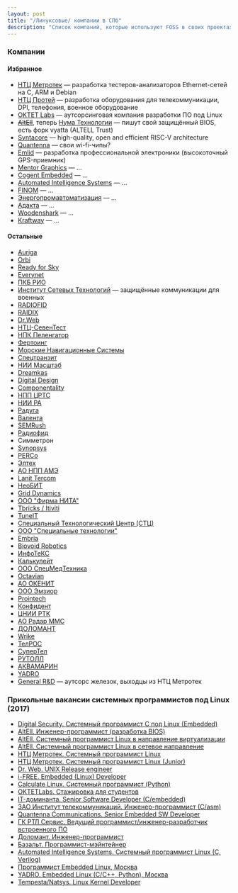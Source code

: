 ```yaml
---
layout: post
title: "/Линуксовые/ компании в СПб"
description: "Список компаний, которые используют FOSS в своих проектах"
---
```


### Компании

#### Избранное

 * [НТЦ Метротек](http://ntc.metrotek.ru) — разработка тестеров-анализаторов Ethernet-сетей на C, ARM и Debian
 * [НТЦ Протей](http://protei-st.ru) — разработка оборудования для телекоммуникации, DPI, телефония, военное оборудование
 * [OKTET Labs](http://oktetlabs.ru) — аутсорсинговая компания разработки ПО под Linux
 * ~~[AltEll](http://www.altell.ru)~~, теперь [Нума Технологии](https://numatech.ru/) — пишут свой защищённый BIOS, есть форк vyatta (ALTELL Trust)
 * [Syntacore](http://www.syntacore.com) — high-quality, open and efficient RISC-V architecture
 * [Quantenna](http://www.quantenna.com) — свои wi-fi-чипы?
 * [Emlid](https://emlid.com) — разработка профессиональной электроники (высокоточный GPS-приемник)
 * [Mentor Graphics](https://www.mentor.com) — ...
 * [Cogent Embedded](https://www.cogentembedded.com) — ...
 * [Automated Intelligence Systems](http://aintsys.com/) — ...
 * [FINOM](https://finom.io/) — ...
 * [Энергопромавтоматизация](http://www.epsa-spb.ru/) — ...
 * [Адакта](http://adakta.ru) — ...
 * [Woodenshark](https://www.woodenshark.com) — ...
 * [Kraftway](https://www.kraftway.ru) — ...

#### Остальные

 * [Auriga](http://hr.auriga.ru/vacancies/spb/1513/)
 * [Orbi](https://orbiprime.com/)
 * [Ready for Sky](https://readyforsky.com/ru/)
 * [Everynet](https://everynet.com)
 * [ПКБ РИО](http://www.pkb-rio.com)
 * [Институт Сетевых Технологий](http://int.spb.ru) — защищённые коммуникации для военных
 * [RADIOFID](http://radiofid.ru)
 * [RAIDIX](http://raidix.ru)
 * [Dr.Web](http://www.drweb.ru/)
 * [НТЦ-СевенТест](http://seventest.ru)
 * [НПК Пеленгатор](http://www.npk-pelengator.ru/)
 * [Фертоинг](http://www.fertoing.ru/)
 * [Морские Навигационные Системы](http://www.mnsspb.ru/)
 * [Спецтранзит](http://www.spec-tt.ru/)
 * [НИИ Масштаб](https://hh.ru/employer/841097)
 * [Dreamkas](https://dreamkas.ru/)
 * [Digital Design](http://digdes.ru/)
 * [Componentality](https://componentality.com/en/)
 * [НПП ЦРТС](http://www.npp-crts.ru/)
 * [НИИ РА](http://niir.ru)
 * [Радуга](http://raduga.spb.ru)
 * [Валента](http://valenta.spb.ru)
 * [SEMRush](http://semrush.com)
 * [Радиофид](http://radiofid.ru)
 * Симметрон
 * [Synopsys](http://synopsys.com)
 * [PERCo](https://www.perco.ru/products)
 * [Элтех](http://eltech.com/)
 * [АО НПП АМЭ](nppame.ru)
 * [Lanit Tercom](http://www.lanit-tercom.ru/)
 * [НеоБИТ](http://neobit.ru)
 * [Grid Dynamics](https://www.griddynamics.com/)
 * [ООО "Фирма НИТА"](http://nita.ru/)
 * [Tbricks / Itiviti](http://itiviti.com)
 * [TuneIT](http://tune-it.ru)
 * [Специальный Технологический Центр (СТЦ)](http://www.stc-spb.ru)
 * [ООО "Специальные технологии"](http://www.sp-te.ru/en/)
 * [Embria](http://embria.ru)
 * [Biovoid Robotics](http://biovoid.ru)
 * [ИнфоТеКС](https://www.infotecs.ru)
 * [Калькулейт](http://www.calculate.ru/)
 * [ООО СпецМедТехника](http://spmt.ru)
 * [Octavian](http://www.octavianonline.com/)
 * [АО ОКЕНИТ](http://okenit.ru/)
 * [ООО Эмзиор](http://emzior.ru/)
 * [Prointech](http://www.prointech.ru/en)
 * [Конфидент](http://www.confident.ru/)
 * [ЦНИИ РТК](http://www.rtc.ru/ru)
 * [АО Радар ММС](http://www.radar-mms.com)
 * [ДОЛОМАНТ](http://www.dolomant.ru/)
 * [Wrike](https://www.wrike.com/ru/company)
 * [ТелРОС](http://www.telros.ru/)
 * [СуперТел](http://www.supertel.ru/)
 * [РУТОЛЛ](http://www.rutoll.ru/)
 * [АКВАМАРИН](http://www.aquamarin.ru/)
 * [YADRO](http://yadro.com/)
 * [General R&D](http://genrnd.ru) — аутсорс железок, выходцы из НТЦ Метротек

### Прикольные вакансии системных программистов под Linux (2017)

 * [Digital Security. Системный программист С под Linux (Embedded)](https://www.linux.org.ru/forum/job/13771667)
 * [AltEll. Инженер-программист (разработка BIOS)](https://hh.ru/vacancy/23106369)
 * [AltEll. Системный программист Linux в направление виртуализации](https://hh.ru/vacancy/23296564)
 * [AltEll. Системный программист Linux в сетевое направление](https://hh.ru/vacancy/23106402)
 * [НТЦ Метротек. Системный программист Linux](https://hh.ru/vacancy/23427761)
 * [НТЦ Метротек. Системный программист Linux (Junior)](https://hh.ru/vacancy/23427754)
 * [Dr. Web. UNIX Release engineer](https://hh.ru/vacancy/22922753)
 * [i-FREE. Embedded (Linux) Developer](https://hh.ru/vacancy/22722237)
 * [Calculate Linux. Системный программист (Python)](https://hh.ru/vacancy/23307379)
 * [OKTETLabs. Стажировка для студентов](https://vk.com/topic-171_27713820)
 * [IT-доминанта. Senior Software Developer (C/embedded)](https://hh.ru/vacancy/23208275)
 * [ЗАО Институт телекоммуникаций. Инженер-программист (С/asm)](https://hh.ru/vacancy/23203449)
 * [Quantenna Communications. Senior Embedded SW Developer](https://hh.ru/vacancy/22560853)
 * [ГК РТЛ Сервис. Ведущий программист/инженер-разработчик встроенного ПО](https://hh.ru/vacancy/22648325)
 * [Доломант. Инженер-программист](https://hh.ru/vacancy/8396328)
 * [Базальт. Программист-мэйнтейнер](https://lists.altlinux.org/pipermail/devel/2017-February/202393.html)
 * [Automated Intelligence Systems. Системный программист Linux (C, Verilog)](https://moikrug.ru/vacancies/1000034848)
 * [Программист Embedded Linux, Москва](http://forum.vingrad.ru/forum/topic-392508/anchor-entry2675774/0.html)
 * [YADRO. Embedded Linux (C/C++, Python), Москва](https://www.linux.org.ru/forum/job/13481691)
 * [Tempesta/Natsys. Linux Kernel Developer](https://www.linux.org.ru/forum/job/13467315)
